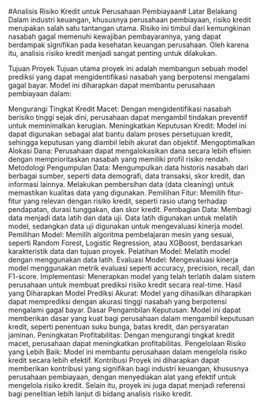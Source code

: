 #Analisis Risiko Kredit untuk Perusahaan Pembiayaan#
Latar Belakang
Dalam industri keuangan, khususnya perusahaan pembiayaan, risiko kredit merupakan salah satu tantangan utama. Risiko ini timbul dari kemungkinan nasabah gagal memenuhi kewajiban pembayarannya, yang dapat berdampak signifikan pada kesehatan keuangan perusahaan. Oleh karena itu, analisis risiko kredit menjadi sangat penting untuk dilakukan.

Tujuan Proyek
Tujuan utama proyek ini adalah membangun sebuah model prediksi yang dapat mengidentifikasi nasabah yang berpotensi mengalami gagal bayar. Model ini diharapkan dapat membantu perusahaan pembiayaan dalam:

Mengurangi Tingkat Kredit Macet: Dengan mengidentifikasi nasabah berisiko tinggi sejak dini, perusahaan dapat mengambil tindakan preventif untuk meminimalkan kerugian.
Meningkatkan Keputusan Kredit: Model ini dapat digunakan sebagai alat bantu dalam proses persetujuan kredit, sehingga keputusan yang diambil lebih akurat dan objektif.
Mengoptimalkan Alokasi Dana: Perusahaan dapat mengalokasikan dana secara lebih efisien dengan memprioritaskan nasabah yang memiliki profil risiko rendah.
Metodologi
Pengumpulan Data:
Mengumpulkan data historis nasabah dari berbagai sumber, seperti data demografi, data transaksi, skor kredit, dan informasi lainnya.
Melakukan pembersihan data (data cleaning) untuk memastikan kualitas data yang digunakan.
Pemilihan Fitur:
Memilih fitur-fitur yang relevan dengan risiko kredit, seperti rasio utang terhadap pendapatan, durasi tunggakan, dan skor kredit.
Pembagian Data:
Membagi data menjadi data latih dan data uji. Data latih digunakan untuk melatih model, sedangkan data uji digunakan untuk mengevaluasi kinerja model.
Pemilihan Model:
Memilih algoritma pembelajaran mesin yang sesuai, seperti Random Forest, Logistic Regression, atau XGBoost, berdasarkan karakteristik data dan tujuan proyek.
Pelatihan Model:
Melatih model dengan menggunakan data latih.
Evaluasi Model:
Mengevaluasi kinerja model menggunakan metrik evaluasi seperti accuracy, precision, recall, dan F1-score.
Implementasi:
Menerapkan model yang telah terlatih dalam sistem perusahaan untuk membuat prediksi risiko kredit secara real-time.
Hasil yang Diharapkan
Model Prediksi Akurat: Model yang dihasilkan diharapkan dapat memprediksi dengan akurasi tinggi nasabah yang berpotensi mengalami gagal bayar.
Dasar Pengambilan Keputusan: Model ini dapat memberikan dasar yang kuat bagi perusahaan dalam mengambil keputusan kredit, seperti penentuan suku bunga, batas kredit, dan persyaratan jaminan.
Peningkatan Profitabilitas: Dengan mengurangi tingkat kredit macet, perusahaan dapat meningkatkan profitabilitas.
Pengelolaan Risiko yang Lebih Baik: Model ini membantu perusahaan dalam mengelola risiko kredit secara lebih efektif.
Kontribusi
Proyek ini diharapkan dapat memberikan kontribusi yang signifikan bagi industri keuangan, khususnya perusahaan pembiayaan, dengan menyediakan alat yang efektif untuk mengelola risiko kredit. Selain itu, proyek ini juga dapat menjadi referensi bagi penelitian lebih lanjut di bidang analisis risiko kredit.
